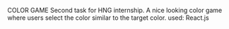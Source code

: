 COLOR GAME
Second task for HNG internship. A nice looking color game where users select the color similar to the target color.
used:
React.js

